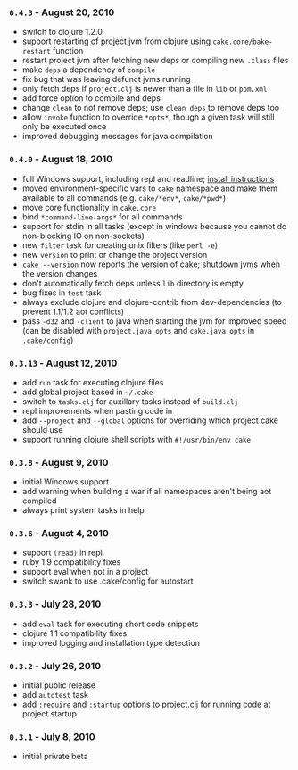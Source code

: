 ### `0.4.3` - August 20, 2010
- switch to clojure 1.2.0
- support restarting of project jvm from clojure using `cake.core/bake-restart` function
- restart project jvm after fetching new deps or compiling new `.class` files
- make `deps` a dependency of `compile`
- fix bug that was leaving defunct jvms running
- only fetch deps if `project.clj` is newer than a file in `lib` or `pom.xml`
- add force option to compile and deps
- change `clean` to not remove deps; use `clean deps` to remove deps too
- allow `invoke` function to override `*opts*`, though a given task will still only be executed once
- improved debugging messages for java compilation

### `0.4.0` - August 18, 2010
- full Windows support, including repl and readline; [install instructions](http://wiki.github.com/ninjudd/cake/cake-on-windows)
- moved environment-specific vars to `cake` namespace and make them available to all commands (e.g. `cake/*env*`, `cake/*pwd*`)
- move core functionality in `cake.core`
- bind `*command-line-args*` for all commands
- support for stdin in all tasks (except in windows because you cannot do non-blocking IO on non-sockets)
- new `filter` task for creating unix filters (like `perl -e`)
- new `version` to print or change the project version
- `cake --version` now reports the version of cake; shutdown jvms when the version changes
- don't automatically fetch deps unless `lib` directory is empty
- bug fixes in `test` task
- always exclude clojure and clojure-contrib from dev-dependencies (to prevent 1.1/1.2 aot conflicts)
- pass `-d32` and `-client` to java when starting the jvm for improved speed
  (can be disabled with `project.java_opts` and `cake.java_opts` in `.cake/config`)

### `0.3.13` - August 12, 2010
- add `run` task for executing clojure files
- add global project based in `~/.cake`
- switch to `tasks.clj` for auxillary tasks instead of `build.clj`
- repl improvements when pasting code in
- add `--project` and `--global` options for overriding which project cake should use 
- support running clojure shell scripts with `#!/usr/bin/env cake`

### `0.3.8` - August 9, 2010
- initial Windows support
- add warning when building a war if all namespaces aren't being aot compiled
- always print system tasks in help

### `0.3.6` - August 4, 2010
- support `(read)` in repl
- ruby 1.9 compatibility fixes
- support eval when not in a project
- switch swank to use .cake/config for autostart

### `0.3.3` - July 28, 2010
- add `eval` task for executing short code snippets
- clojure 1.1 compatibility fixes
- improved logging and installation type detection

### `0.3.2` - July 26, 2010
- initial public release
- add `autotest` task
- add `:require` and `:startup` options to project.clj for running code at project startup
 
### `0.3.1` - July 8, 2010
- initial private beta